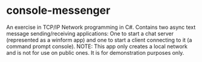 # console-messenger
 An exercise in TCP/IP Network programming in C#. Contains two async text message sending/receiving applications: One to start a chat server (represented as a winform app) and one to start a client connecting to it (a command prompt console). NOTE: This app only creates a local network and is not for use on public ones. It is for demonstration purposes only.
